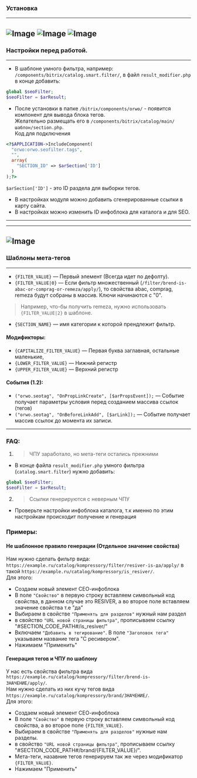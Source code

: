 ### Установка
---
![Image](https://github.com/Isa3v/filterSeoTag/blob/master/installstep1.png?raw=true)
![Image](https://github.com/Isa3v/filterSeoTag/blob/master/installstep2.png?raw=true)
![Image](https://github.com/Isa3v/filterSeoTag/blob/master/installstep3.png?raw=true)
---
### Настройки перед работой. 
---
- В шаблоне умного фильтра, например: `/components/bitrix/catalog.smart.filter/`, в файл `result_modifier.php` в конце добавить:
```php
global $seoFilter;
$seoFilter = $arResult;
```
- После установки в папке `/bitrix/components/orwo/` - появится компонент для вывода блока тегов.  
  Желательно размещать его в `/components/bitrix/catalog/main/шаблон/section.php`.   
  Код для подключения 
```php
<?$APPLICATION->IncludeComponent(
  "orwo:orwo.seofilter.tags",
  "",
  array(
    "SECTION_ID" => $arSection['ID']
  )
);?>
```
`$arSection['ID']` - это ID раздела для выборки тегов.
- В настройках модуля можно добавить сгенерированные ссылки в карту сайта.
- В настройках можно изменить ID инфоблока для каталога и для SEO.
---
---
![Image](https://github.com/Isa3v/filterSeoTag/blob/master/readme.png?raw=true)
---

### Шаблоны мета-тегов
---
- `{FILTER_VALUE}` — Первый элемент (Всегда идет по дефолту). 
- `{FILTER_VALUE|0}` —  Если фильтр множественный (`/filter/brend-is-abac-or-comprag-or-remeza/apply/`), то свойства abac, comprag, remeza будут собраны в массив. Ключи начинаются с "0". 
> Например, что-бы получить remeza, нужно использовать `{FILTER_VALUE|2}` в шаблоне.
- `{SECTION_NAME}` —  имя категории к которой прендлежит фильтр.
#### Модификторы:
- `{CAPITALIZE_FILTER_VALUE}` —  Первая буква заглавная, остальные маленькие,
- `{LOWER_FILTER_VALUE}` —  Нижний регистр
- `{UPPER_FILTER_VALUE}` —  Верхний регистр
#### События (1.2): 
- `("orwo.seotag", "OnPropLinkCreate", [$arPropsEvent]);` —  Событие получает параметры условия перед созданием массива ссылок (тегов)
- `("orwo.seotag", "OnBeforeLinkAdd", [$arLink]);` —  Событие получает массив ссылок до момента их записи. 
---

### FAQ:
1. > ЧПУ заработало, но мета-теги остались прежними
- В конце файла `result_modifier.php` умного фильтра (`catalog.smart.filter`) нужно добавить:
```php
global $seoFilter;
$seoFilter = $arResult;
```
2. > Ссылки генерируются с неверным ЧПУ
- Проверьте настройки инфоблока каталога, т.к именно по этим настройкам происходит получение и генерация


### Примеры: 
#### Не шаблонное правило генерации (Отдельное значение свойства)
Нам нужно сделать фильтр вида: `https://example.ru/catalog/kompressory/filter/resiver-is-да/apply/` в такой `https://example.ru/catalog/kompressory/is_resiver/`.  
Для этого:
- Создаем новый элемент СЕО-инфоблока 
- В поле `"Свойство"` в первую строку вставляем символьный код свойства, в данном случае это RESIVER, а во второе поле вставляем значение свойства т.е "да"
- Выбираем в свойстве `"Применять для разделов"` нужный нам раздел
- в свойство `"URL новой страницы фильтра"`, прописываем ссылку "#SECTION_CODE_PATH#/is_resiver/"
- Включаем `"Добавить в тегирование"`. В поле `"Заголовок тега"` указываем название тега "С ресивером".
- Нажимаем "Применить" 

#### Генерация тегов и ЧПУ по шаблону
У нас есть свойства фильтра вида `https://example.ru/catalog/kompressory/filter/brend-is-ЗНАЧЕНИЕ/apply/`.  
Нам нужно сделать из них кучу тегов вида `https://example.ru/catalog/kompressory/brand/ЗНАЧЕНИЕ/`.  
Для этого: 
- Создаем новый элемент СЕО-инфоблока 
- В поле `"Свойство"` в первую строку вставляем символьный код свойства, а во второе поле `{FILTER_VALUE}`.
- Выбираем в свойстве `"Применять для разделов"` нужные нам разделы.
- в свойство `"URL новой страницы фильтра"`, прописываем ссылку "#SECTION_CODE_PATH#/brand/{FILTER_VALUE}/". 
- Мета-теги, назавние тегов генерируем так же через модификатор `{FILTER_VALUE}`.
- Нажимаем "Применить" 
